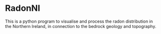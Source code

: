 # RadonNI
This is a python program to visualise and process the radon distribution in the Northern Ireland, in connection to the bedrock geology and topography.
